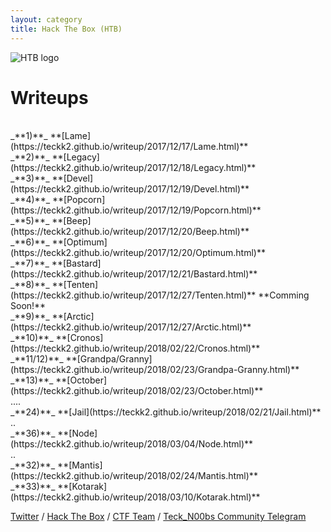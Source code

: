 ```yaml
---
layout: category
title: Hack The Box (HTB)
---
```

![HTB logo](https://teckk2.github.io/assets/images/htb.JPG)
<h1 Class="message">
Writeups
</h1>
<br> _**1)**_ **[Lame](https://teckk2.github.io/writeup/2017/12/17/Lame.html)**
<br> _**2)**_ **[Legacy](https://teckk2.github.io/writeup/2017/12/18/Legacy.html)**
<br> _**3)**_ **[Devel](https://teckk2.github.io/writeup/2017/12/19/Devel.html)**
<br> _**4)**_ **[Popcorn](https://teckk2.github.io/writeup/2017/12/19/Popcorn.html)**
<br> _**5)**_ **[Beep](https://teckk2.github.io/writeup/2017/12/20/Beep.html)**
<br> _**6)**_ **[Optimum](https://teckk2.github.io/writeup/2017/12/20/Optimum.html)**
<br> _**7)**_ **[Bastard](https://teckk2.github.io/writeup/2017/12/21/Bastard.html)**
<br> _**8)**_ **[Tenten](https://teckk2.github.io/writeup/2017/12/27/Tenten.html)** **Comming Soon!**
<br> _**9)**_ **[Arctic](https://teckk2.github.io/writeup/2017/12/27/Arctic.html)**
<br> _**10)**_ **[Cronos](https://teckk2.github.io/writeup/2018/02/22/Cronos.html)**
<br> _**11/12)**_ **[Grandpa/Granny](https://teckk2.github.io/writeup/2018/02/23/Grandpa-Granny.html)**
<br> _**13)**_ **[October](https://teckk2.github.io/writeup/2018/02/23/October.html)**
<br>....
<br> _**24)**_ **[Jail](https://teckk2.github.io/writeup/2018/02/21/Jail.html)**
<br>..
<br> _**36)**_ **[Node](https://teckk2.github.io/writeup/2018/03/04/Node.html)**
<br>..
<br> _**32)**_ **[Mantis](https://teckk2.github.io/writeup/2018/02/24/Mantis.html)**
<br> _**33)**_ **[Kotarak](https://teckk2.github.io/writeup/2018/03/10/Kotarak.html)**

[Twitter](https://twitter.com/Teck__K2) / [Hack The Box](https://www.hackthebox.eu/profile/966) / [CTF Team](https://ctftime.org/team/20102) /
[Teck_N00bs Community Telegram](https://t.me/Teck_N00bs)
